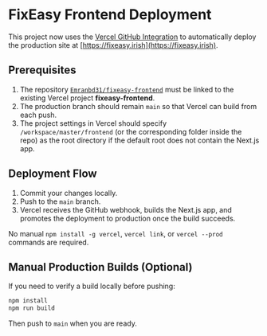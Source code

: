 # FixEasy Frontend Deployment

This project now uses the [Vercel GitHub Integration](https://vercel.com/docs/integrations/git/github) to automatically deploy the production site at [https://fixeasy.irish](https://fixeasy.irish).

## Prerequisites

1. The repository [`Emranbd31/fixeasy-frontend`](https://github.com/Emranbd31/fixeasy-frontend) must be linked to the existing Vercel project **fixeasy-frontend**.
2. The production branch should remain `main` so that Vercel can build from each push.
3. The project settings in Vercel should specify `/workspace/master/frontend` (or the corresponding folder inside the repo) as the root directory if the default root does not contain the Next.js app.

## Deployment Flow

1. Commit your changes locally.
2. Push to the `main` branch.
3. Vercel receives the GitHub webhook, builds the Next.js app, and promotes the deployment to production once the build succeeds.

No manual `npm install -g vercel`, `vercel link`, or `vercel --prod` commands are required.

## Manual Production Builds (Optional)

If you need to verify a build locally before pushing:

```bash
npm install
npm run build
```

Then push to `main` when you are ready.
